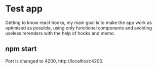 # Test app

Getting to know react hooks, my main goal is to make the app work as optimized as possible, using only functional components and avoiding useless rerenders with the help of hooks and memo.

## npm start

Port is changed to 4200, http://localhost:4200.